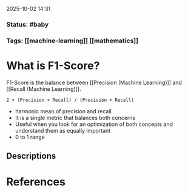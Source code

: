 2025-10-02 14:31

### Status: #baby

### Tags: [[machine-learning]] [[mathematics]]

# What is  F1-Score?

F1-Score is the balance between [[Precision (Machine Learning)]] and [[Recall (Machine Learning)]].

```2 × (Precision × Recall) / (Precision + Recall)```

- harmonic mean of precision and recall
- It is a single metric that balances both concerns
- Useful when you look for an optimization of both concepts and understand them as equally important
- 0 to 1 range


## Descriptions





# References









